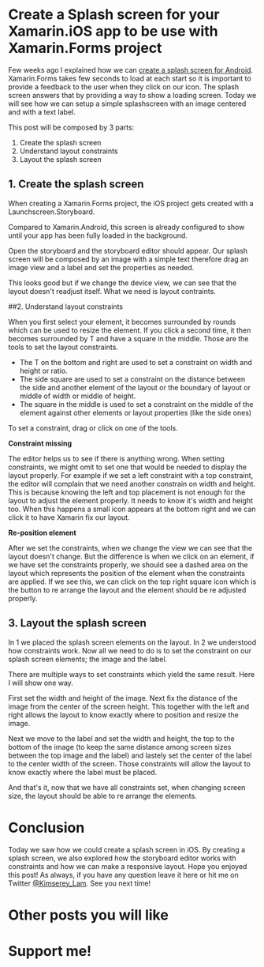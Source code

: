 # Create a Splash screen for your Xamarin.iOS app to be use with Xamarin.Forms project

Few weeks ago I explained how we can [create a splash screen for Android](https://kimsereyblog.blogspot.co.uk/2016/10/how-to-make-splash-screen-with.html). Xamarin.Forms takes few seconds to load at each start so it is important to provide a feedback to the user when they click on our icon. The splash screen answers that by providing a way to show a loading screen. Today we will see how we can setup a simple splashscreen with an image centered and with a text label.

This post will be composed by 3 parts:

1. Create the splash screen
2. Understand layout constraints
3. Layout the splash screen

## 1. Create the splash screen

When creating a Xamarin.Forms project, the iOS project gets created with a Launchscreen.Storyboard.

Compared to Xamarin.Android, this screen is already configured to show until your app has been fully loaded in the background.

Open the storyboard and the storyboard editor should appear. Our splash screen will be composed by an image with a simple text therefore drag an image view and a label and set the properties as needed. 

This looks good but if we change the device view, we can see that the layout doesn't readjust itself. What we need is layout contraints.

##2. Understand layout constraints

When you first select your element, it becomes surrounded by rounds which can be used to resize the element. If you click a second time, it then becomes surrounded by T and have a square in the middle. Those are the tools to set the layout constraints.

 - The T on the bottom and right are used to set a constraint on width and height or ratio.
 - The side square are used to set a constraint on the distance between the side and another element of the layout or the boundary of layout or middle of width or middle of height.
 - The square in the middle is used to set a constraint on the middle of the element against other elements or layout properties (like the side ones)

To set a constraint, drag or click on one of the tools. 

__Constraint missing__

The editor helps us to see if there is anything wrong. When setting constraints, we might omit to set one that would be needed to display the layout properly. For example if we set a left constraint with a top constraint, the editor will complain that we need another constrain on width and height. This is because knowing the left and top placement is not enough for the layout to adjust the element properly. It needs to know it's width and height too. When this happens a small icon appears at the bottom right and we can click it to have Xamarin fix our layout.

__Re-position element__

After we set the constraints, when we change the view we can see that the layout doesn't change. But the difference is when we click on an element, if we have set the constraints properly, we should see a dashed area on the layout which represents the position of the element when the constraints are applied. If we see this, we can click on the top right square icon which is the button to re arrange the layout and the element should be re adjusted properly.

## 3. Layout the splash screen

In 1 we placed the splash screen elements on the layout. In 2 we understood how constraints work. Now all we need to do is to set the constraint on our splash screen elements; the image and the label.

There are multiple ways to set constraints which yield the same result. Here I will show one way.

First set the width and height of the image.
Next fix the distance of the image from the center of the screen height. 
This together with the left and right allows the layout to know exactly where to position and resize the image. 

Next we move to the label and set the width and height, the top to the bottom of the image (to keep the same distance among screen sizes between the top image and the label) and lastely set the center of the label to the center width of the screen. Those constraints will allow the layout to know exactly where the label must be placed.

And that's it, now that we have all constraints set, when changing screen size, the layout should be able to re arrange the elements.  

# Conclusion

Today we saw how we could create a splash screen in iOS. By creating a splash screen, we also explored how the storyboard editor works with constraints and how we can make a responsive layout. Hope you enjoyed this post! As always, if you have any question leave it here or hit me on Twitter [@Kimserey_Lam](https://twitter.com/Kimserey_Lam). See you next time!

# Other posts you will like

# Support me! 
